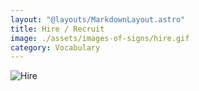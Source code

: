 ```yaml
---
layout: "@layouts/MarkdownLayout.astro"
title: Hire / Recruit
image: ./assets/images-of-signs/hire.gif
category: Vocabulary
---
```


![Hire](@signs/hire.gif)
